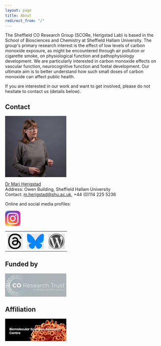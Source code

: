 ```yaml
---
layout: page
title: About
redirect_from: "/"
---
```

The Sheffield CO Research Group (SCORe, Herigstad Lab) is based in the School of Biosciences and Chemistry at Sheffield Hallam University. The group's primary research interest is the effect of low levels of carbon monoxide exposure, as might be encountered through air pollution or cigarette smoke, on physiological function and pathophysiology development. We are particularly interested in carbon monoxide effects on vascular function, neurocognitive function and foetal development. Our ultimate aim is to better understand how such small doses of carbon monoxide can affect public health. 

If you are interested in our work and want to get involved, please do not hesitate to contact us (details below).  

## Contact
  
<img src="/assets/mariherigstadportrait2.jpg" alt="Mari Herigstad" align="middle" style="width: 200px;"/> 

<a href="https://www.shu.ac.uk/about-us/our-people/staff-profiles/mari-herigstad">Dr Mari Herigstad</a><br>
Address: Owen Building, Sheffield Hallam University<br>
Contact: <m.herigstad@shu.ac.uk>, +44 (0)114 225 5236<br>

Online and social media profiles: 
<table><tr><td></td></tr><a href="https://www.instagram.com/carbonmonoxideresearch/"><img src="/assets/instagramlogo.jpg" alt="Instagram" style="height: 50px;"/></a><td><a href="https://www.threads.net/@carbonmonoxideresearch"><img src="/assets/threadslogo.jpg" alt="Threads" style="height: 50px;"/></a><td><a href="https://bsky.app/profile/herigstad.bsky.social"><img src="/assets/blueskylogo.jpg" alt="Bluesky" style="height: 50px;"/></a><td><a href="https://mariherigstad.wordpress.com"><img src="/assets/wordpresslogo.jpg" alt="Blog" style="height: 50px;"/></a></tr></table>

## Funded by
<a href="http://www.coresearchtrust.org/"><img src="/assets/CORT_logo.jpg" alt="CO Research Trust" align="middle" style="width: 200px;" /></a>

## Affiliation
<a href="https://www.shu.ac.uk/research/specialisms/biomolecular-sciences-research-centre"><img src="/assets/BMRC_logo.jpg" alt="BMRC" align="middle" style="width: 200px;" /></a> 
